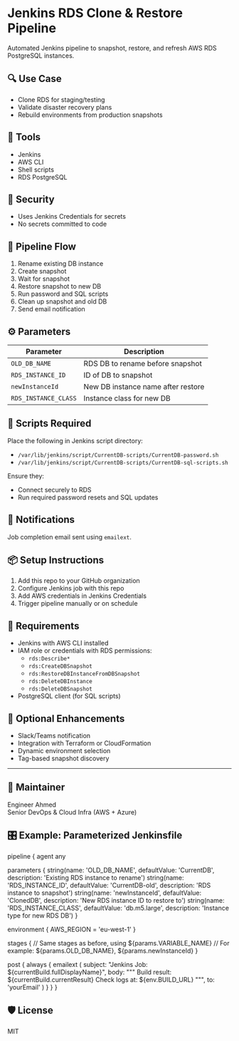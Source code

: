 # Jenkins RDS Clone & Restore Pipeline

Automated Jenkins pipeline to snapshot, restore, and refresh AWS RDS PostgreSQL instances.

## 🔍 Use Case

- Clone RDS for staging/testing
- Validate disaster recovery plans
- Rebuild environments from production snapshots

## 🧰 Tools

- Jenkins
- AWS CLI
- Shell scripts
- RDS PostgreSQL

## 🔐 Security

- Uses Jenkins Credentials for secrets
- No secrets committed to code

## 🚀 Pipeline Flow

1. Rename existing DB instance
2. Create snapshot
3. Wait for snapshot
4. Restore snapshot to new DB
5. Run password and SQL scripts
6. Clean up snapshot and old DB
7. Send email notification

## ⚙️ Parameters

| Parameter        | Description                             |
|------------------|-----------------------------------------|
| `OLD_DB_NAME`    | RDS DB to rename before snapshot        |
| `RDS_INSTANCE_ID`| ID of DB to snapshot                    |
| `newInstanceId`  | New DB instance name after restore      |
| `RDS_INSTANCE_CLASS` | Instance class for new DB          |

## 📄 Scripts Required

Place the following in Jenkins script directory:

- `/var/lib/jenkins/script/CurrentDB-scripts/CurrentDB-password.sh`
- `/var/lib/jenkins/script/CurrentDB-scripts/CurrentDB-sql-scripts.sh`

Ensure they:
- Connect securely to RDS
- Run required password resets and SQL updates

## 🔔 Notifications

Job completion email sent using `emailext`.

## 📦 Setup Instructions

1. Add this repo to your GitHub organization
2. Configure Jenkins job with this repo
3. Add AWS credentials in Jenkins Credentials
4. Trigger pipeline manually or on schedule

## 📌 Requirements

- Jenkins with AWS CLI installed
- IAM role or credentials with RDS permissions:
  - `rds:Describe*`
  - `rds:CreateDBSnapshot`
  - `rds:RestoreDBInstanceFromDBSnapshot`
  - `rds:DeleteDBInstance`
  - `rds:DeleteDBSnapshot`
- PostgreSQL client (for SQL scripts)

## 🧪 Optional Enhancements

- Slack/Teams notification
- Integration with Terraform or CloudFormation
- Dynamic environment selection
- Tag-based snapshot discovery

---

## 👤 Maintainer

Engineer Ahmed  
Senior DevOps & Cloud Infra (AWS + Azure)

🎛️ Example: Parameterized Jenkinsfile
---
pipeline {
  agent any

  parameters {
    string(name: 'OLD_DB_NAME', defaultValue: 'CurrentDB', description: 'Existing RDS instance to rename')
    string(name: 'RDS_INSTANCE_ID', defaultValue: 'CurrentDB-old', description: 'RDS instance to snapshot')
    string(name: 'newInstanceId', defaultValue: 'ClonedDB', description: 'New RDS instance ID to restore to')
    string(name: 'RDS_INSTANCE_CLASS', defaultValue: 'db.m5.large', description: 'Instance type for new RDS DB')
  }

  environment {
    AWS_REGION = 'eu-west-1'
  }

  stages {
    // Same stages as before, using ${params.VARIABLE_NAME}
    // For example: ${params.OLD_DB_NAME}, ${params.newInstanceId}
  }

  post {
    always {
      emailext (
        subject: "Jenkins Job: ${currentBuild.fullDisplayName}",
        body: """
          Build result: ${currentBuild.currentResult}
          Check logs at: ${env.BUILD_URL}
        """,
        to: 'yourEmail'
      )
    }
  }
}

## 🛡 License

MIT
